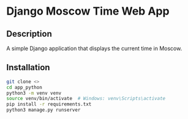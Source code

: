# Django Moscow Time Web App

## Description
A simple Django application that displays the current time in Moscow.

## Installation
```bash
git clone <>
cd app_python
python3 -m venv venv
source venv/bin/activate  # Windows: venv\Scripts\activate
pip install -r requirements.txt
python3 manage.py runserver

